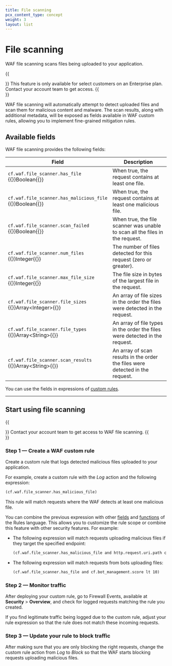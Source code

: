 ```yaml
---
title: File scanning
pcx_content_type: concept
weight: 3
layout: list
---
```


# File scanning

WAF file scanning scans files being uploaded to your application.

{{<Aside type="note">}}
This feature is only available for select customers on an Enterprise plan. Contact your account team to get access.
{{</Aside>}}

WAF file scanning will automatically attempt to detect uploaded files and scan them for malicious content and malware. The scan results, along with additional metadata, will be exposed as fields available in WAF custom rules, allowing you to implement fine-grained mitigation rules.

## Available fields

WAF file scanning provides the following fields:

<table>
  <thead>
    <tr>
      <th style="width: 40%">Field</th>
      <th>Description</th>
    </tr>
  </thead>
  <tbody>
  </tbody>
  <tr>
    <td><code>cf.waf.file_scanner.has_file</code><br />{{<type>}}Boolean{{</type>}}</td>
    <td>When true, the request contains at least one file.</td>
  </tr>
  <tr>
    <td><code>cf.waf.file_scanner.has_malicious_file</code><br />{{<type>}}Boolean{{</type>}}</td>
    <td>When true, the request contains at least one malicious file.</td>
  </tr>
  <tr>
    <td><code>cf.waf.file_scanner.scan_failed</code><br />{{<type>}}Boolean{{</type>}}</td>
    <td>When true, the file scanner was unable to scan all the files in the request.</td>
  </tr>
  <tr>
    <td><code>cf.waf.file_scanner.num_files</code><br />{{<type>}}Integer{{</type>}}</td>
    <td>The number of files detected for this request (zero or greater).</td>
  </tr>
  <tr>
    <td><code>cf.waf.file_scanner.max_file_size</code><br />{{<type>}}Integer{{</type>}}</td>
    <td>The file size in bytes of the largest file in the request.</td>
  </tr>
  <tr>
    <td><code>cf.waf.file_scanner.file_sizes</code><br />{{<type>}}Array&lt;Integer&gt;{{</type>}}</td>
    <td>An array of file sizes in the order the files were detected in the request.</td>
  </tr>
  <tr>
    <td><code>cf.waf.file_scanner.file_types</code><br />{{<type>}}Array&lt;String&gt;{{</type>}}</td>
    <td>An array of file types in the order the files were detected in the request.</td>
  </tr>
  <tr>
    <td><code>cf.waf.file_scanner.scan_results</code><br />{{<type>}}Array&lt;String&gt;{{</type>}}</td>
    <td>An array of scan results in the order the files were detected in the request.</td>
  </tr>
</table>

You can use the fields in expressions of [custom rules](/waf/custom-rules/).

---

## Start using file scanning

{{<Aside type="note" header="Before you start">}}
Contact your account team to get access to WAF file scanning.
{{</Aside>}}

### Step 1 — Create a WAF custom rule

Create a custom rule that logs detected malicious files uploaded to your application.

For example, create a custom rule with the _Log_ action and the following expression:

```txt
(cf.waf.file_scanner.has_malicious_file)
```

This rule will match requests where the WAF detects at least one malicious file.

You can combine the previous expression with other [fields](/ruleset-engine/rules-language/fields/) and [functions](/ruleset-engine/rules-language/functions/) of the Rules language. This allows you to customize the rule scope or combine this feature with other security features. For example:

- The following expression will match requests uploading malicious files if they target the specified endpoint:

  ```txt
  (cf.waf.file_scanner.has_malicious_file and http.request.uri.path contains "upload.php")
  ```

- The following expression will match requests from bots uploading files:

  ```txt
  (cf.waf.file_scanner.has_file and cf.bot_management.score lt 10)
  ```

### Step 2 — Monitor traffic

After deploying your custom rule, go to Firewall Events, available at **Security** > **Overview**, and check for logged requests matching the rule you created.

If you find legitimate traffic being logged due to the custom rule, adjust your rule expression so that the rule does not match these incoming requests.

### Step 3 — Update your rule to block traffic

After making sure that you are only blocking the right requests, change the custom rule action from _Log_ to _Block_ so that the WAF starts blocking requests uploading malicious files.
